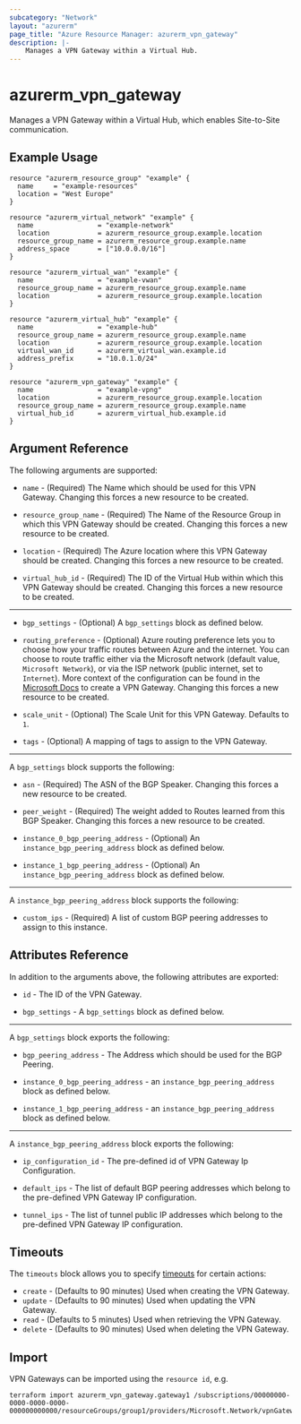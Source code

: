 ```yaml
---
subcategory: "Network"
layout: "azurerm"
page_title: "Azure Resource Manager: azurerm_vpn_gateway"
description: |-
    Manages a VPN Gateway within a Virtual Hub.
---
```


# azurerm_vpn_gateway

Manages a VPN Gateway within a Virtual Hub, which enables Site-to-Site communication.

## Example Usage

```hcl
resource "azurerm_resource_group" "example" {
  name     = "example-resources"
  location = "West Europe"
}

resource "azurerm_virtual_network" "example" {
  name                = "example-network"
  location            = azurerm_resource_group.example.location
  resource_group_name = azurerm_resource_group.example.name
  address_space       = ["10.0.0.0/16"]
}

resource "azurerm_virtual_wan" "example" {
  name                = "example-vwan"
  resource_group_name = azurerm_resource_group.example.name
  location            = azurerm_resource_group.example.location
}

resource "azurerm_virtual_hub" "example" {
  name                = "example-hub"
  resource_group_name = azurerm_resource_group.example.name
  location            = azurerm_resource_group.example.location
  virtual_wan_id      = azurerm_virtual_wan.example.id
  address_prefix      = "10.0.1.0/24"
}

resource "azurerm_vpn_gateway" "example" {
  name                = "example-vpng"
  location            = azurerm_resource_group.example.location
  resource_group_name = azurerm_resource_group.example.name
  virtual_hub_id      = azurerm_virtual_hub.example.id
}
```

## Argument Reference

The following arguments are supported:

* `name` - (Required) The Name which should be used for this VPN Gateway. Changing this forces a new resource to be created.

* `resource_group_name` - (Required) The Name of the Resource Group in which this VPN Gateway should be created. Changing this forces a new resource to be created.

* `location` - (Required) The Azure location where this VPN Gateway should be created. Changing this forces a new resource to be created.

* `virtual_hub_id` - (Required) The ID of the Virtual Hub within which this VPN Gateway should be created. Changing this forces a new resource to be created.

---

* `bgp_settings` - (Optional) A `bgp_settings` block as defined below.

* `routing_preference` - (Optional) Azure routing preference lets you to choose how your traffic routes between Azure and the internet. You can choose to route traffic either via the Microsoft network (default value, `Microsoft Network`), or via the ISP network (public internet, set to `Internet`). More context of the configuration can be found in the
[Microsoft Docs](https://docs.microsoft.com/en-us/azure/virtual-wan/virtual-wan-site-to-site-portal#gateway) to create a VPN Gateway. Changing this forces a new resource to be created.

* `scale_unit` - (Optional) The Scale Unit for this VPN Gateway. Defaults to `1`.

* `tags` - (Optional) A mapping of tags to assign to the VPN Gateway.

---

A `bgp_settings` block supports the following:

* `asn` - (Required) The ASN of the BGP Speaker. Changing this forces a new resource to be created.

* `peer_weight` - (Required) The weight added to Routes learned from this BGP Speaker. Changing this forces a new resource to be created.

* `instance_0_bgp_peering_address` - (Optional) An `instance_bgp_peering_address` block as defined below.

* `instance_1_bgp_peering_address` - (Optional) An `instance_bgp_peering_address` block as defined below.

---

A `instance_bgp_peering_address` block supports the following:

* `custom_ips` - (Required) A list of custom BGP peering addresses to assign to this instance.

## Attributes Reference

In addition to the arguments above, the following attributes are exported:

* `id` - The ID of the VPN Gateway.

* `bgp_settings` - A `bgp_settings` block as defined below.

---

A `bgp_settings` block exports the following:

* `bgp_peering_address` - The Address which should be used for the BGP Peering.

* `instance_0_bgp_peering_address` - an `instance_bgp_peering_address` block as defined below.

* `instance_1_bgp_peering_address` - an `instance_bgp_peering_address` block as defined below.

---

A `instance_bgp_peering_address` block exports the following:

* `ip_configuration_id` - The pre-defined id of VPN Gateway Ip Configuration.

* `default_ips` - The list of default BGP peering addresses which belong to the pre-defined VPN Gateway IP configuration.

* `tunnel_ips` - The list of tunnel public IP addresses which belong to the pre-defined VPN Gateway IP configuration.

## Timeouts

The `timeouts` block allows you to specify [timeouts](https://www.terraform.io/docs/configuration/resources.html#timeouts) for certain actions:

* `create` - (Defaults to 90 minutes) Used when creating the VPN Gateway.
* `update` - (Defaults to 90 minutes) Used when updating the VPN Gateway.
* `read` - (Defaults to 5 minutes) Used when retrieving the VPN Gateway.
* `delete` - (Defaults to 90 minutes) Used when deleting the VPN Gateway.

## Import

VPN Gateways can be imported using the `resource id`, e.g.

```shell
terraform import azurerm_vpn_gateway.gateway1 /subscriptions/00000000-0000-0000-0000-000000000000/resourceGroups/group1/providers/Microsoft.Network/vpnGateways/gateway1
```
